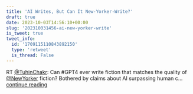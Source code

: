 ```yaml
---
title: 'AI Writes, But Can It New-Yorker-Write?'
draft: true
date: 2023-10-03T14:56:10+00:00
slug: '202310031456-ai-new-yorker-write'
is_tweet: true
tweet_info:
  id: '1709115110843892150'
  type: 'retweet'
  is_thread: False
---
```




RT [@TuhinChakr](https://x.com/TuhinChakr): Can #GPT4 ever write fiction that matches the quality of [@NewYorker](https://x.com/NewYorker) fiction? Bothered by claims about AI surpassing human c… [continue reading](https://x.com/sytelus/status/1709115110843892150)
